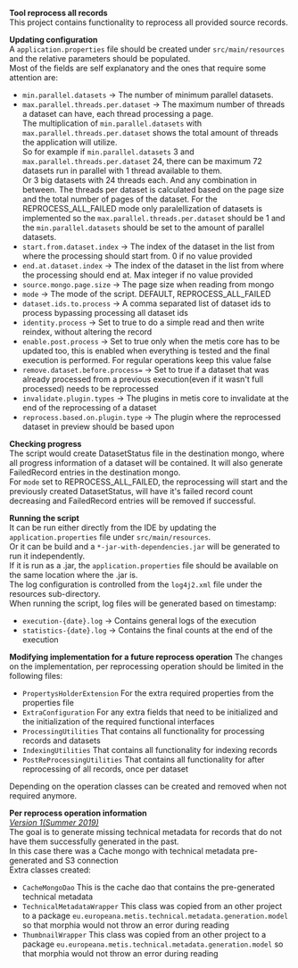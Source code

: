 **Tool reprocess all records**  
This project contains functionality to reprocess all provided source records.

**Updating configuration**  
A `application.properties` file should be created under `src/main/resources` and the relative parameters should be populated.  
Most of the fields are self explanatory and the ones that require some attention are:
- `min.parallel.datasets` -> The number of minimum parallel datasets.
- `max.parallel.threads.per.dataset` -> The maximum number of threads a dataset can have, each thread processing a page.  
The multiplication of `min.parallel.datasets` with `max.parallel.threads.per.dataset` shows the total amount of threads the application will utilize.  
So for example if `min.parallel.datasets` 3 and `max.parallel.threads.per.dataset` 24, there can be maximum 72 datasets run in parallel with 1 thread available to them.  
Or 3 big datasets with 24 threads each. And any combination in between. The threads per dataset is calculated based on the page size and the total number of pages of the dataset.
For the REPROCESS_ALL_FAILED mode only paralellization of datasets is implemented so the `max.parallel.threads.per.dataset` should be 1 and the `min.parallel.datasets` should be set to the amount of parallel datasets.
- `start.from.dataset.index` -> The index of the dataset in the list from where the processing should start from. 0 if no value provided
- `end.at.dataset.index` -> The index of the dataset in the list from where the processing should end at. Max integer if no value provided
- `source.mongo.page.size` -> The page size when reading from mongo
- `mode` -> The mode of the script. DEFAULT, REPROCESS_ALL_FAILED
- `dataset.ids.to.process` -> A comma separated list of dataset ids to process bypassing processing all dataset ids
- `identity.process` -> Set to true to do a simple read and then write reindex, without altering the record
- `enable.post.process` -> Set to true only when the metis core has to be updated too, this is enabled when everything is tested and the final execution is performed. For regular operations keep this value false
- `remove.dataset.before.process=` -> Set to true if a dataset that was already processed from a previous execution(even if it wasn't full processed) needs to be reprocessed
- `invalidate.plugin.types` -> The plugins in metis core to invalidate at the end of the reprocessing of a dataset
- `reprocess.based.on.plugin.type` -> The plugin where the reprocessed dataset in preview should be based upon 

**Checking progress**  
The script would create DatasetStatus file in the destination mongo, where all progress information of a dataset
will be contained. It will also generate FailedRecord entries in the destination mongo.  
For `mode` set to REPROCESS_ALL_FAILED, the reprocessing will start and the previously created DatasetStatus, 
will have it's failed record count decreasing and FailedRecord entries will be removed if successful.

**Running the script**  
It can be run either directly from the IDE by updating the `application.properties` file under `src/main/resources`.  
Or it can be build and a `*-jar-with-dependencies.jar` will be generated to run it independently.  
If it is run as a .jar, the `application.properties` file should be available on the same location where the .jar is.  
The log configuration is controlled from the  `log4j2.xml` file under the resources sub-directory.  
When running the script, log files will be generated based on timestamp:
- `execution-{date}.log` -> Contains general logs of the execution
- `statistics-{date}.log` -> Contains the final counts at the end of the execution

**Modifying implementation for a future reprocess operation**
The changes on the implementation, per reprocessing operation should be limited in the following files:  
- `PropertysHolderExtension` For the extra required properties from the properties file
- `ExtraConfiguration` For any extra fields that need to be initialized and the initialization of the required 
functional interfaces
- `ProcessingUtilities` That contains all functionality for processing records and datasets
- `IndexingUtilities` That contains all functionality for indexing records
- `PostReProcessingUtilities` That contains all functionality for after reprocessing of all records, once per dataset  

Depending on the operation classes can be created and removed when not required anymore.

**Per reprocess operation information**  
<u>*Version 1(Summer 2019)*</u>  
The goal is to generate missing technical metadata for records that do not have them successfully generated in the past.  
In this case there was a Cache mongo with technical metadata pre-generated and S3 connection  
Extra classes created:  
- `CacheMongoDao` This is the cache dao that contains the pre-generated technical metadata
- `TechnicalMetadataWrapper` This class was copied from an other project to a package `eu.europeana.metis.technical.metadata.generation.model` 
so that morphia would not throw an error during reading
- `ThumbnailWrapper` This class was copied from an other project to a package `eu.europeana.metis.technical.metadata.generation.model` 
so that morphia would not throw an error during reading
